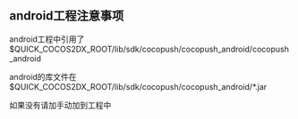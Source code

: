 android工程注意事项
--------------------
android工程中引用了$QUICK_COCOS2DX_ROOT/lib/sdk/cocopush/cocopush_android/cocopush_android

android的库文件在$QUICK_COCOS2DX_ROOT/lib/sdk/cocopush/cocopush_android/*.jar

如果没有请加手动加到工程中